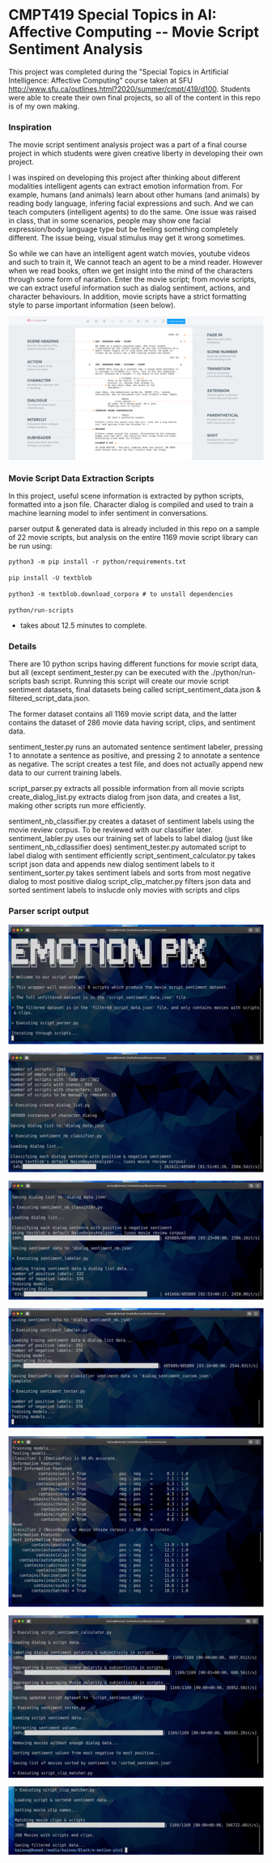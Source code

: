 # CMPT419 Special Topics in AI: Affective Computing -- Movie Script Sentiment Analysis

This project was completed during the "Special Topics in Artificial Intelligence: Affective Computing" course taken at SFU http://www.sfu.ca/outlines.html?2020/summer/cmpt/419/d100.
Students were able to create their own final projects, so all of the content in this repo is of my own making. 

### Inspiration

The movie script sentiment analysis project was a part of a final course project in which
students were given creative liberty in developing their own project. 

I was inspired on developing this project after thinking about different modalities intelligent
agents can extract emotion information from. For example, humans (and animals) learn about
other humans (and animals) by reading body language, infering facial expressions and such. And 
we can teach computers (intelligent agents) to do the same. One issue was raised in class, that in some scenarios, people may show one facial expression/body language type but be feeling something
completely different. The issue being, visual stimulus may get it wrong sometimes. 

So while we can have an intelligent agent watch movies, youtube videos and such to train it, 
We cannot teach an agent to be a mind reader. However when we read books, often we get insight into
the mind of the characters through some form of naration. Enter the movie script; from movie scripts, we can extract useful information such as dialog sentiment, actions, and character behaviours. In addition, movie scripts have a strict formatting style to parse important information (seen below).

![script format](script_format.png)

### Movie Script Data Extraction Scripts

In this project, useful scene information is extracted by python scripts, formatted into a
json file. Character dialog is compiled and used to train a machine learning model to infer
sentiment in conversations. 

parser output & generated data is already included in this repo on a sample of 22 movie scripts,
but analysis on the entire 1169 movie script library can be run using:

```
python3 -m pip install -r python/requirements.txt

pip install -U textblob

python3 -m textblob.download_corpora # to unstall dependencies

python/run-scripts
```

* takes about 12.5 minutes to complete.

### Details

There are 10 python scrips having different functions for movie script data, but all (except sentiment_tester.py can be executed with the ./python/run-scripts bash script. Running this script will create our movie script sentiment datasets, final datasets being called script_sentiment_data.json & filtered_script_data.json. 

The former dataset contains all 1169 movie script data, and the latter contains the dataset of 286 movie data having script, clips, and sentiment data. 

sentiment_tester.py runs an automated sentence sentiment labeler, pressing 1 to annotate a sentence as positive, and pressing 2 to annotate a sentence as negative. The script creates a test file, and does not actually append new data to our current training labels.

script_parser.py extracts all possible information from all movie scripts create_dialog_list.py extracts dialog from json data, and creates a list, making other scripts run more efficiently. 

sentiment_nb_classifier.py creates a dataset of sentiment labels using the movie review corpus. To be reviewed with our classifier later. sentiment_labler.py uses our training set of labels to label dialog (just like sentiment_nb_cdlassifier does) sentiment_tester.py automated script to label dialog with sentiment efficiently script_sentiment_calculator.py takes script json data and appends new dialog sentiment labels to it sentiment_sorter.py takes sentiment labels and sorts from most negative dialog to most positive dialog script_clip_matcher.py filters json data and sorted sentiment labels to inslucde only movies with scripts and clips

### Parser script output

![](ex1.png)

![](ex2.png)

![](ex3.png)

![](ex4.png)

![](ex5.png)

![](ex6.png)

![](ex7.png)
